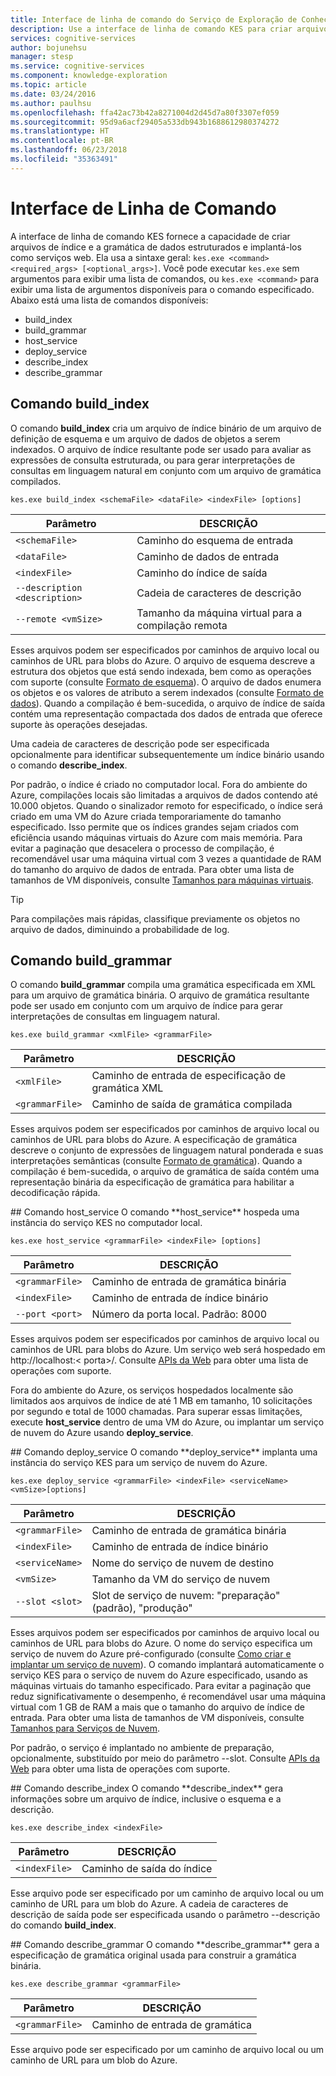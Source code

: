 ```yaml
---
title: Interface de linha de comando do Serviço de Exploração de Conhecimento | Microsoft Docs
description: Use a interface de linha de comando KES para criar arquivos de índice e a gramática de dados estruturados e, em seguida, implantá-los como serviços web nos Serviços Cognitivos da Microsoft.
services: cognitive-services
author: bojunehsu
manager: stesp
ms.service: cognitive-services
ms.component: knowledge-exploration
ms.topic: article
ms.date: 03/24/2016
ms.author: paulhsu
ms.openlocfilehash: ffa42ac73b42a8271004d2d45d7a80f3307ef059
ms.sourcegitcommit: 95d9a6acf29405a533db943b1688612980374272
ms.translationtype: HT
ms.contentlocale: pt-BR
ms.lasthandoff: 06/23/2018
ms.locfileid: "35363491"
---
```

# <a name="command-line-interface"></a>Interface de Linha de Comando
A interface de linha de comando KES fornece a capacidade de criar arquivos de índice e a gramática de dados estruturados e implantá-los como serviços web.  Ela usa a sintaxe geral: `kes.exe <command> <required_args> [<optional_args>]`.  Você pode executar `kes.exe` sem argumentos para exibir uma lista de comandos, ou `kes.exe <command>` para exibir uma lista de argumentos disponíveis para o comando especificado.  Abaixo está uma lista de comandos disponíveis:
* build_index
* build_grammar
* host_service
* deploy_service
* describe_index
* describe_grammar

<a name="build_index-command"></a>
## <a name="buildindex-command"></a>Comando build_index
O comando **build_index** cria um arquivo de índice binário de um arquivo de definição de esquema e um arquivo de dados de objetos a serem indexados.  O arquivo de índice resultante pode ser usado para avaliar as expressões de consulta estruturada, ou para gerar interpretações de consultas em linguagem natural em conjunto com um arquivo de gramática compilados.

`kes.exe build_index <schemaFile> <dataFile> <indexFile> [options]`

| Parâmetro      | DESCRIÇÃO               |
|----------------|---------------------------|
| `<schemaFile>` | Caminho do esquema de entrada |
| `<dataFile>`   | Caminho de dados de entrada   |
| `<indexFile>`  | Caminho do índice de saída |
| `--description <description>` | Cadeia de caracteres de descrição |
| `--remote <vmSize>`           | Tamanho da máquina virtual para a compilação remota |

Esses arquivos podem ser especificados por caminhos de arquivo local ou caminhos de URL para blobs do Azure.  O arquivo de esquema descreve a estrutura dos objetos que está sendo indexada, bem como as operações com suporte (consulte [Formato de esquema](SchemaFormat.md)).  O arquivo de dados enumera os objetos e os valores de atributo a serem indexados (consulte [Formato de dados](DataFormat.md)).  Quando a compilação é bem-sucedida, o arquivo de índice de saída contém uma representação compactada dos dados de entrada que oferece suporte às operações desejadas.  

Uma cadeia de caracteres de descrição pode ser especificada opcionalmente para identificar subsequentemente um índice binário usando o comando **describe_index**.  

Por padrão, o índice é criado no computador local.  Fora do ambiente do Azure, compilações locais são limitadas a arquivos de dados contendo até 10.000 objetos.  Quando o sinalizador remoto for especificado, o índice será criado em uma VM do Azure criada temporariamente do tamanho especificado.  Isso permite que os índices grandes sejam criados com eficiência usando máquinas virtuais do Azure com mais memória.  Para evitar a paginação que desacelera o processo de compilação, é recomendável usar uma máquina virtual com 3 vezes a quantidade de RAM do tamanho do arquivo de dados de entrada.  Para obter uma lista de tamanhos de VM disponíveis, consulte [Tamanhos para máquinas virtuais](../../../articles/virtual-machines/virtual-machines-windows-sizes.md).

> [!TIP] 
> Para compilações mais rápidas, classifique previamente os objetos no arquivo de dados, diminuindo a probabilidade de log.

<a name="build_grammar-command"></a>
## <a name="buildgrammar-command"></a>Comando build_grammar
O comando **build_grammar** compila uma gramática especificada em XML para um arquivo de gramática binária.  O arquivo de gramática resultante pode ser usado em conjunto com um arquivo de índice para gerar interpretações de consultas em linguagem natural.

`kes.exe build_grammar <xmlFile> <grammarFile>`

| Parâmetro       | DESCRIÇÃO               |
|-----------------|---------------------------|
| `<xmlFile>`     | Caminho de entrada de especificação de gramática XML |
| `<grammarFile>` | Caminho de saída de gramática compilada         |

Esses arquivos podem ser especificados por caminhos de arquivo local ou caminhos de URL para blobs do Azure.  A especificação de gramática descreve o conjunto de expressões de linguagem natural ponderada e suas interpretações semânticas (consulte [Formato de gramática](GrammarFormat.md)).  Quando a compilação é bem-sucedida, o arquivo de gramática de saída contém uma representação binária da especificação de gramática para habilitar a decodificação rápida.

<a name="host_service-command"/>
## <a name="hostservice-command"></a>Comando host_service
O comando **host_service** hospeda uma instância do serviço KES no computador local.

`kes.exe host_service <grammarFile> <indexFile> [options]`

| Parâmetro       | DESCRIÇÃO                |
|-----------------|----------------------------|
| `<grammarFile>` | Caminho de entrada de gramática binária         |
| `<indexFile>`   | Caminho de entrada de índice binário           |
| `--port <port>` | Número da porta local.  Padrão: 8000 |

Esses arquivos podem ser especificados por caminhos de arquivo local ou caminhos de URL para blobs do Azure.  Um serviço web será hospedado em http://localhost:&lt; porta&gt;/.  Consulte [APIs da Web](WebAPI.md) para obter uma lista de operações com suporte.

Fora do ambiente do Azure, os serviços hospedados localmente são limitados aos arquivos de índice de até 1 MB em tamanho, 10 solicitações por segundo e total de 1000 chamadas.  Para superar essas limitações, execute **host_service** dentro de uma VM do Azure, ou implantar um serviço de nuvem do Azure usando **deploy_service**.

<a name="deploy_service-command"/>
## <a name="deployservice-command"></a>Comando deploy_service
O comando **deploy_service** implanta uma instância do serviço KES para um serviço de nuvem do Azure.

`kes.exe deploy_service <grammarFile> <indexFile> <serviceName> <vmSize>[options]`

| Parâmetro       | DESCRIÇÃO                  |
|-----------------|------------------------------|
| `<grammarFile>` | Caminho de entrada de gramática binária           |
| `<indexFile>`   | Caminho de entrada de índice binário             |
| `<serviceName>` | Nome do serviço de nuvem de destino |
| `<vmSize>`      | Tamanho da VM do serviço de nuvem     |
| `--slot <slot>` | Slot de serviço de nuvem: "preparação" (padrão), "produção" |

Esses arquivos podem ser especificados por caminhos de arquivo local ou caminhos de URL para blobs do Azure.  O nome do serviço especifica um serviço de nuvem do Azure pré-configurado (consulte [Como criar e implantar um serviço de nuvem](../../../articles/cloud-services/cloud-services-how-to-create-deploy-portal.md)).  O comando implantará automaticamente o serviço KES para o serviço de nuvem do Azure especificado, usando as máquinas virtuais do tamanho especificado.  Para evitar a paginação que reduz significativamente o desempenho, é recomendável usar uma máquina virtual com 1 GB de RAM a mais que o tamanho do arquivo de índice de entrada.  Para obter uma lista de tamanhos de VM disponíveis, consulte [Tamanhos para Serviços de Nuvem](../../../articles/cloud-services/cloud-services-sizes-specs.md).

Por padrão, o serviço é implantado no ambiente de preparação, opcionalmente, substituído por meio do parâmetro --slot.  Consulte [APIs da Web](WebAPI.md) para obter uma lista de operações com suporte.

<a name="describe_index-command"/>
## <a name="describeindex-command"></a>Comando describe_index
O comando **describe_index** gera informações sobre um arquivo de índice, inclusive o esquema e a descrição.

`kes.exe describe_index <indexFile>`

| Parâmetro     | DESCRIÇÃO      |
|---------------|------------------|
| `<indexFile>` | Caminho de saída do índice |

Esse arquivo pode ser especificado por um caminho de arquivo local ou um caminho de URL para um blob do Azure.  A cadeia de caracteres de descrição de saída pode ser especificada usando o parâmetro --descrição do comando **build_index**.

<a name="describe_grammar-command"/>
## <a name="describegrammar-command"></a>Comando describe_grammar
O comando **describe_grammar** gera a especificação de gramática original usada para construir a gramática binária.

`kes.exe describe_grammar <grammarFile>`

| Parâmetro       | DESCRIÇÃO      |
|-----------------|------------------|
| `<grammarFile>` | Caminho de entrada de gramática |

Esse arquivo pode ser especificado por um caminho de arquivo local ou um caminho de URL para um blob do Azure.


